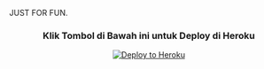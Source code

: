 JUST FOR FUN.

<h3 align="center">Klik Tombol di Bawah ini untuk Deploy di Heroku</h3>
<p align="center"><a href="https://heroku.com/deploy?template=https://github.com/valvibess/Man-Userbot"><img src="https://www.herokucdn.com/deploy/button.png" alt="Deploy to Heroku" target="_blank"/></a></p>

